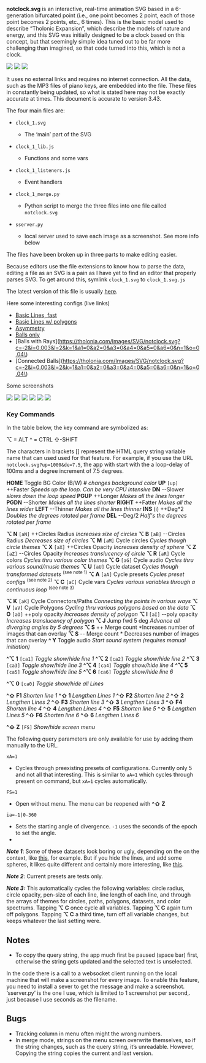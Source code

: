 **notclock.svg** is an interactive, real-time animation SVG based in a 6-generation bifurcated point (i.e., one point becomes 2 point, each of those point becomes 2 points, etc., 6 times).  This is the basic model used to describe “Tholonic Expansion”, which describe the models of nature and energy, and this SVG was initially designed to be a clock based on this concept, but that seemingly simple idea tuned out to be far more challenging than imagined, so that code turned into this, which is not a clock.

<img src="images/growth_15deg.jpg"/>

<img src="images/bothsides.png"/>

<img src="images/lightning-3.png"/>

It uses no external links and requires no internet connection.  All the data, such as the MP3 files of piano keys, are embedded into the file.  These files in constantly being updated, so what is stated here may not be exactly accurate at times.  This document is accurate to version 3.43.

The four main files are:

- `clock_1.svg`
  - The ‘main’ part of the SVG

- `clock_1_lib.js`
  - Functions and some vars

- `clock_1_listeners.js`
  - Event handlers

- `clock_1_merge.py`
  - Python script to merge the three files into one file called `notclock.svg`
- `sserver.py`
  - local server used to save each image as a screenshot.  See more info below



The files have been broken up in three parts to make editing easier.

Because editors use the file extensions to know how to parse the data, editing a file as an SVG is a pain as I have yet to find an editor that properly parses SVG.  To get around this, symlink `clock_1.svg` to `clock_1.svg.js` 

The latest version of this file is usually [here](https://tholonia.com/Images/SVG/notclock.svg).

Here some interesting configs (live links)

- [Basic Lines, fast](https://tholonia.com/Images/SVG/notclock.svg?c=10&i=0.234375&l=0&k=0&q=1&a1=1&a2=1&a3=1&a4=1&a5=1&a6=1&n=0&o=1&g=1&p=1&a=0)
- [Basic Lines w/ polygons](https://tholonia.com/Images/SVG/notclock.svg?c=10&i=0.0146484375&l=0&k=0&q=1&a1=1&a2=1&a3=1&a4=1&a5=1&a6=1&n=1&o=1&g=1&p=1&a=0)
- [Asymmetry](https://tholonia.com/Images/SVG/notclock.svg?c=1000&i=7.5&l=2&k=1&q=1&a1=0&a2=0&a3=1&a4=1&a5=1&a6=1&n=0&o=1&g=1&p=1&a=4)
- [Balls only](https://tholonia.com/Images/SVG/notclock.svg?c=10&i=0.0146484375&l=5&k=0&q=0&n=5&o=1&g=1&p=16&a=0)
- [Balls with Rays](https://tholonia.com/Images/SVG/notclock.svg?c=-2&i=0.003&l=2&k=1&a1=0&a2=0&a3=0&a4=0&a5=0&a6=0&n=1&o=0.04\)
- [Connected Balls](https://tholonia.com/Images/SVG/notclock.svg?c=-2&i=0.003&l=2&k=1&a1=0&a2=0&a3=0&a4=0&a5=0&a6=0&n=1&o=0.04\)

Some screenshots

<img src="images/clock_balls.png"/>

<img src="images/clock_basic_lines_w_poly.png"/>

<img src="images/clock_multi1.png"/>

<img src="images/clock_multi2.png"/>

<img src="images/clock_multi3.png"/>

<img src="images/clock_polyballs.png"/>

### Key Commands
In the table below, the key command are symbolized as:

⌥ = ALT
^ = CTRL
⇧-SHIFT

The characters in brackets [] represent the HTML query string variable name that can used used for that feature.  For example, if you use the URL `notclock.svg?up=1000&de=7.5`, the app with start with the a loop-delay of 100ms and a degree increment of 7.5 degrees.

**HOME**   Toggle BG Color (B/W)   # *changes background color*
**UP** `[up]`    ++Faster             *Speeds up the loop.  Can be very CPU intensive*
**DN**                --Slower              *slows down the loop speed*
**PGUP**           ++Longer            *Makes all the lines longer*
**PGDN**           --Shorter             *Makes all the lines shorter*
**RIGHT**          ++Fatter             *Makes all the lines wider*
**LEFT**             --Thinner            *Makes all the lines thinner*
**INS** (i)            ++Deg\*2           *Doubles the degrees rotated per frame*
**DEL**                --Deg/2              *Half's the degrees rotated per frame*

**⌥ N** `[aN]`   ++Circles Radius      *Increases size of circles*
**⌥ B** `[aB]`    --Circles Radius        *Decreases size of circles*
**⌥ M** `[aM]`      Cycle circles         *Cycles though circle themes* 
**⌥ X** `[aX]`  ++Circles Opacity     *Increases density of sphere*
**⌥ Z** `[aZ]`   --Circles Opacity       *Increases translucency of circle*
**⌥ R** `[aR]`      Cycle colors          *Cycles thru various color themes*
**⌥ G** `[aG]`      Cycle audio           *Cycles thru various sound/music themes*
**⌥ U** `[aU]`      Cycle dataset         *Cycles though transformed datasets* <sup>(see note 1)</sup>
**⌥ A** `[aA]`      Cycle presets          *Cycles preset configs* <sup>(see note 2)</sup>
**⌥ C** `[aC]`      Cycle vars              *Cycles various variables through a continuous loop* <sup>(see note 3)</sup>

**⌥ K** `[aK]`      Cycle Connectors/Paths   *Connecting the points in various ways*
**⌥ V** `[aV]`      Cycle Polygons      *Cycling thru various polygons based on the data*
**⌥ O** `[aO]`    ++poly opacity         *Increases density of polygon*
**⌥ I** `[aI]`       --poly opacity         *Increases translucency of polygon*
**⌥ J**                      Jump fwd 5 deg     *Advance all diverging angles by 5 degrees*
**⌥ S**                      ++ Merge count     *Increases number of images that can overlay
**⌥ S**                      -- Merge count       * Decreases number of images that can overlay
**^ Y**                       Toggle audio           *Start sound system (requires manual initiation)*

**^⌥  1** `[ca1]`   *Toggle show/hide line 1*
**^⌥  2** `[ca2]`   *Toggle show/hide line 2*
**^⌥  3** `[ca3]`   *Toggle show/hide line 3*
**^⌥  4** `[ca4]`   *Toggle show/hide line 4*
**^⌥  5** `[ca5]`   *Toggle show/hide line 5*
**^⌥  6** `[ca6]`  *Toggle show/hide line 6*

**^⌥ 0**  `[ca0]` *Toggle show/hide all Lines*

**^⇧ F1**   *Shorten line 1*		**^⇧ 1**    *Lengthen Lines 1*
**^⇧ F2**   *Shorten line 2*		**^⇧ 2**    *Lengthen Lines 2*
**^⇧ F3**   *Shorten line 3*		**^⇧ 3**    *Lengthen Lines 3*
**^⇧ F4**   *Shorten line 4*		**^⇧ 4**    *Lengthen Lines 4*
**^⇧ F5**   *Shorten line 5*		**^⇧ 5**    *Lengthen Lines 5*
**^⇧ F6**   *Shorten line 6*		**^⇧ 6**    *Lengthen Lines 6*

**^⇧ Z** `[FS]`  *Show/hide screen menu*

The following query parameters are only available for use by adding them manually to the URL.

```xA=1``` 
- Cycles through preexisting presets of configurations.  Currently only 5 and not all that interesting.  This is similar to ```aA=1``` which cycles through present on command, but ```xA=1``` cycles automatically.

```FS=1```
- Open without menu.  The menu can be reopened with **^⇧ Z**

```ia=-1|0-360```
- Sets the starting angle of divergence.  `-1` uses the seconds of the epoch to set the angle.
-

***Note 1***: Some of these datasets look boring or ugly, depending on the on the context, like [this](https://tholonia.com/Images/SVG/notclock.svg??up=1000&de=57.29577951308232&aN=0&aR=0&aV=0&aO=1&aG=1&aX=1&aK=0&aU=2&aA=0&aC=0&aM=0&aS=0), for example.  But if you hide the lines, and add some spheres, it likes quite different and certainly more interesting, like [this](https://tholonia.com/Images/SVG/notclock.svg??up=1000&de=57.29577951308232&aN=14&aR=0&a0=0&aV=0&aO=1&aG=1&aX=1&aK=0&aU=2&aA=0&aC=0&aM=1&aS=0).

***Note 2***: Current presets are tests only.

***Note 3:*** This automatically cycles the following variables: circle radius, circle opacity, pen-size of each line, line length of each line, and through the arrays of themes for circles, paths, polygons, datasets, and color spectrums.  Tapping **⌥ C** once cycle all variables.  Tapping **⌥ C** again turn off polygons.  Tapping **⌥ C** a third time, turn off all variable changes, but keeps whatever the last setting were.

## Notes

- To copy the query string, the app much first be paused (space bar) first, otherwise the string gets updated and the selected text is unselected.

In the code there is a call to a websocket client running on the local machine that will make a screenshot for every image.  To enable this feature, you need to install a sever to get the message and make a screenshot.  ‘sserver.py’ is the one I use, which is limited to 1 screenshot per second,. just because I use seconds as the filename.


## Bugs

- Tracking column in menu often might the wrong numbers.
- In merge mode, strings on the menu screen overwrite themselves, so if the string changes, such as the query string, it’s unreadable.  However, Copying the string copies the current and last version.

